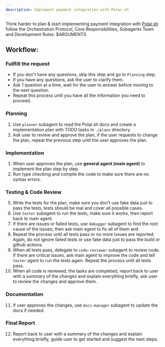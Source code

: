 ```yaml
---
description: Implement payment integration with Polar.sh
---
```


Think harder to plan & start implementing payment integration with [Polar.sh](https://polar.sh/docs/llms-full.txt) follow the Orchestration Protocol, Core Responsibilities, Subagents Team and Development Rules: 
<tasks>$ARGUMENTS</tasks>

## Workflow:

### Fullfill the request

* If you don't have any questions, skip this step and go to `Planning` step.
* If you have any questions, ask the user to clarify them.
* Ask 1 question at a time, wait for the user to answer before moving to the next question.
* Repeat this process until you have all the information you need to proceed.

### Planning

1. Use `planner` subagent to read the Polar.sh docs and create a implementation plan with TODO tasks in `./plans` directory.
2. Ask user to review and approve the plan, if the user requests to change the plan, repeat the previous step until the user approves the plan.

### Implementation

1. When user approves the plan, use **general agent (main agent)** to implement the plan step by step.
2. Run type checking and compile the code to make sure there are no syntax errors.

### Testing & Code Review

5. Write the tests for the plan, make sure you don't use fake data just to pass the tests, tests should be real and cover all possible cases.
6. Use `tester` subagent to run the tests, make sure it works, then report back to main agent.
7. If there are issues or failed tests, use `debugger` subagent to find the root cause of the issues, then ask main agent to fix all of them and 
8. Repeat the process until all tests pass or no more issues are reported. Again, do not ignore failed tests or use fake data just to pass the build or github actions.
9.  When all tests pass, delegate to `code-reviewer` subagent to review code. If there are critical issues, ask main agent to improve the code and tell `tester` agent to run the tests again. Repeat the process until all tests pass.
10. When all code is reviewed, the tasks are completed, report back to user with a summary of the changes and explain everything briefly, ask user to review the changes and approve them.

### Documentation

11. If user approves the changes, use `docs-manager` subagent to update the docs if needed.

### Final Report

12. Report back to user with a summary of the changes and explain everything briefly, guide user to get started and suggest the next steps.

